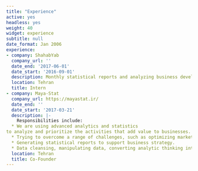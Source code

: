 ```yaml
---
title: "Experience"
active: yes
headless: yes
weight: 40
widget: experience
subtitle: null
date_format: Jan 2006
experience:
- company: ShahabYab
  company_url: ''
  date_end: '2017-06-01'
  date_start: '2016-09-01'
  description: Monthly statistical reports and analyzing business development.
  location: Tehran
  title: Intern
- company: Maya-Stat
  company_url: https://mayastat.ir/
  date_end: ''
  date_start: '2017-03-21'
  description: |-
    Responsibilities include:
  * We are using advanced analytics and statistics
to analyze and prioritize the activities that add value to businesses.
  * Trying to overcome a range of challenges, such as optimizing marketing spend, forecasting demand, boosting customer retention, maximizing customer lifetime value, increasing operational efficiency, and saving costs.
  * Generating statistical reports to support business strategy.
  * Data cleansing, manipulating data, converting analytic thinking into action, and communicating to drive change.
  location: Tehran
  title: Co-Founder    
---
```

